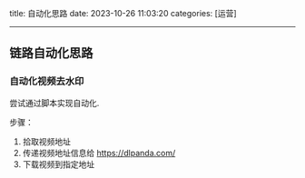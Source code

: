 title: 自动化思路 
date: 2023-10-26 11:03:20 
categories: [运营]

---

 <!--more-->

 ## 链路自动化思路

### 自动化视频去水印

尝试通过脚本实现自动化.

步骤：
1. 拾取视频地址
2. 传递视频地址信息给 https://dlpanda.com/
3. 下载视频到指定地址


